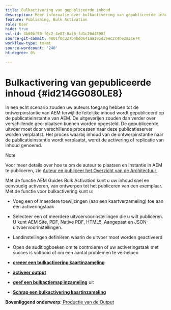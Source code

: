 ```yaml
---
title: Bulkactivering van gepubliceerde inhoud
description: Meer informatie over bulkactivering van gepubliceerde inhoud. In AEM-hulplijnen vindt u informatie over de voordelen van de functie voor bulkactivering.
feature: Publishing, Bulk Activation
role: User
hide: true
exl-id: 4b60bf50-f6c2-4e87-8af6-fd1c26d4898f
source-git-commit: 4801f0d327b4bd0641aa195d39ec2c4be2a2ce74
workflow-type: tm+mt
source-wordcount: '240'
ht-degree: 0%

---
```


# Bulkactivering van gepubliceerde inhoud {#id214GG080LE8}

In een echt scenario zouden uw auteurs toegang hebben tot de ontwerpinstantie van AEM terwijl de feitelijke inhoud wordt gepubliceerd op de publicatieinstantie van AEM. De uitgeverijen zouden dan verder over verschillende geo-plaatsen kunnen worden opgesteld. De gepubliceerde uitvoer moet door verschillende processen naar deze publicatieserver worden verplaatst. Het proces waarbij inhoud van de ontwerpinstantie naar de publicatieinstantie wordt verplaatst, wordt de activering of replicatie van inhoud genoemd.

>[!NOTE]
>
> Voor meer details over hoe te om de auteur te plaatsen en instantie in AEM te publiceren, zie [ Auteur en publiceer het Overzicht van de Architectuur ](https://experienceleague.adobe.com/docs/experience-manager-screens/user-guide/administering/author-publish/author-publish-architecture-overview.html?lang=en#prerequisites).

Met de functie AEM Guides Bulk Activation kunt u uw inhoud snel en eenvoudig activeren, van ontwerpen tot het publiceren van een exemplaar. Met de functie voor bulkactivering kunt u:

- Voeg een of meerdere toewijzingen \(aan een kaartverzameling\) toe aan één activeringstaak

- Selecteer een of meerdere uitvoervoorinstellingen die u wilt publiceren. U kunt AEM Site, PDF, Native PDF, HTML5, Aangepast en
JSON-uitvoervoorinstellingen.


- Landinstellingen definiëren waarin de uitvoer moet worden geactiveerd

- Open de auditlogboeken om te controleren of uw activeringstaak met succes is voltooid of om een aantal problemen te verhelpen


- **[creeer een bulkactivering kaartinzameling](conf-bulk-activation-create-map-collection.md)**

- **[activeer output](conf-bulk-activation-publish-map-collection.md)**

- **[geef een bulkactiemap inzameling](conf-bulk-activation-edit-map-collection.md)** uit

- **[Schrap een bulkactivering kaartinzameling](conf-bulk-activation-delete-map-collection.md)**


**Bovenliggend onderwerp:**[ Productie van de Output ](generate-output.md)
